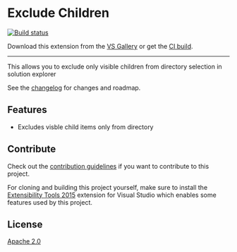 # Exclude Children

<!-- Replace this badge with your own-->
[![Build status](https://ci.appveyor.com/api/projects/status/ej1e646d8efm5c9s?svg=true)](https://ci.appveyor.com/project/clintcparker/excludechildren)


<!-- Update the VS Gallery link after you upload the VSIX-->
Download this extension from the [VS Gallery](https://visualstudiogallery.msdn.microsoft.com/[GuidFromGallery])
or get the [CI build](http://vsixgallery.com/extension/5b519baf-2408-4377-a492-c19acadab19f/).

---------------------------------------

This allows you to exclude only visible children from directory selection in solution explorer

See the [changelog](CHANGELOG.md) for changes and roadmap.

## Features

- Excludes visble child items only from directory


## Contribute
Check out the [contribution guidelines](CONTRIBUTING.md)
if you want to contribute to this project.

For cloning and building this project yourself, make sure
to install the
[Extensibility Tools 2015](https://visualstudiogallery.msdn.microsoft.com/ab39a092-1343-46e2-b0f1-6a3f91155aa6)
extension for Visual Studio which enables some features
used by this project.

## License
[Apache 2.0](LICENSE)